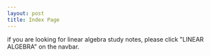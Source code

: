 ```yaml
---
layout: post
title: Index Page
---
```

if you are looking for linear algebra study notes, please click "LINEAR ALGEBRA" on the navbar.